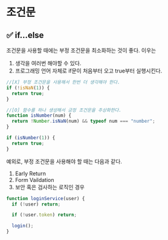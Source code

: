 # 조건문

## ✅ if…else

조건문을 사용할 때에는 부정 조건문을 최소화하는 것이 좋다. 이우는

1. 생각을 여러번 해야할 수 있다.
2. 프로그래밍 언어 자체로 if문이 처음부터 오고 true부터 실행시킨다.

```jsx
//[X] 부정 조건문을 사용해서 한번 더 생각해야 한다.
if (!isNaN(1)) {
  return true;
}

//[O] 함수를 하나 생성해서 긍정 조건문을 추상화한다.
function isNumber(num) {
  return !Number.isNaN(num) && typeof num === "number";
}

if (isNumber(1)) {
  return true;
}

```

예외로, 부정 조건문을 사용해야 할 때는 다음과 같다.

1. Early Return
2. Form Vaildation
3. 보안 혹은 검사하는 로직인 경우

```jsx
function loginService(user) {
  if (!user) return;

  if (!user.token) return;

  login();
}
```